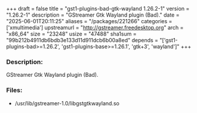 +++
draft = false
title = "gst1-plugins-bad-gtk-wayland 1.26.2-1"
version = "1.26.2-1"
description = "GStreamer Gtk Wayland plugin (Bad)."
date = "2025-06-01T20:11:25"
aliases = "/packages/221266"
categories = ['xmultimedia']
upstreamurl = "http://gstreamer.freedesktop.org"
arch = "x86_64"
size = "23248"
usize = "47488"
sha1sum = "99b212b4911db6bdb3e133d11d911dcb6b00a8ed"
depends = "['gst1-plugins-bad>=1.26.2', 'gst1-plugins-base>=1.26.1', 'gtk+3', 'wayland']"
+++
### Description: 
GStreamer Gtk Wayland plugin (Bad).

### Files: 
* /usr/lib/gstreamer-1.0/libgstgtkwayland.so
